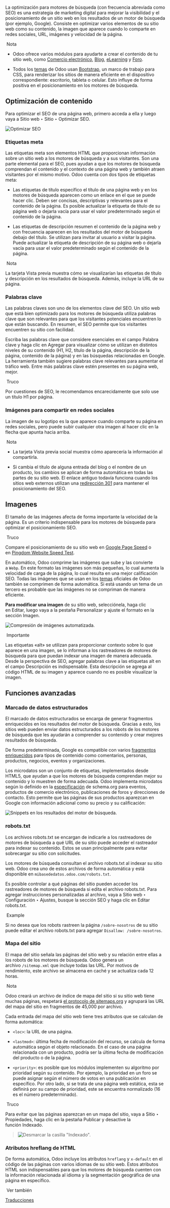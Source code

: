 La optimización para motores de búsqueda (con frecuencia abreviada como SEO) es una estrategia de marketing digital para mejorar la visibilidad y el posicionamiento de un sitio web en los resultados de un motor de búsqueda (por ejemplo, Google). Consiste en optimizar varios elementos de su sitio web como su contenido, la imagen que aparece cuando lo comparte en redes sociales, URL, imágenes y velocidad de la página.

 Nota

- Odoo ofrece varios módulos para ayudarte a crear el contenido de tu sitio web, como [Comercio electrónico](https://www.odoo.com/documentation/17.0/es/applications/websites/ecommerce.html), [Blog](https://www.odoo.com/documentation/17.0/es/applications/websites/blog.html), [eLearning](https://www.odoo.com/documentation/17.0/es/applications/websites/elearning.html) y [Foro](https://www.odoo.com/documentation/17.0/es/applications/websites/forum.html).
    
- Todos los [temas](https://www.odoo.com/documentation/17.0/es/applications/websites/website/web_design/themes.html) de Odoo usan [Bootstrap](https://getbootstrap.com/), un marco de trabajo para CSS, para renderizar los sitios de manera eficiente en el dispositivo correspondiente: escritorio, tableta o celular. Esto influye de forma positiva en el posicionamiento en los motores de búsqueda.
    

## Optimización de contenido[](https://www.odoo.com/documentation/17.0/es/applications/websites/website/pages/seo.html#content-optimization "Enlazar permanentemente con este título")

Para optimizar el SEO de una página web, primero acceda a ella y luego vaya a Sitio web ‣ Sitio ‣ Optimizar SEO.

![Optimizar SEO](https://www.odoo.com/documentation/17.0/es/_images/optimize-seo.png)

### Etiquetas meta[](https://www.odoo.com/documentation/17.0/es/applications/websites/website/pages/seo.html#meta-tags "Enlazar permanentemente con este título")

Las etiquetas meta son elementos HTML que proporcionan información sobre un sitio web a los motores de búsqueda y a sus visitantes. Son una parte elemental para el SEO, pues ayudan a que los motores de búsqueda comprendan el contenido y el contexto de una página web y también atraen visitantes por el mismo motivo. Odoo cuenta con dos tipos de etiquetas meta:

- Las etiquetas de título específico el título de una página web y en los motores de búsqueda aparecen como un enlace en el que se puede hacer clic. Deben ser concisas, descriptivas y relevantes para el contenido de la página. Es posible actualizar la etiqueta de título de su página web o dejarla vacía para usar el valor predeterminado según el contenido de la página.
    
- Las etiquetas de descripción resumen el contenido de la página web y con frecuencia aparecen en los resultados del motor de búsqueda debajo del título. Se utilizan para invitar al usuario a visitar la página. Puede actualizar la etiqueta de descripción de su página web o dejarla vacía para usar el valor predeterminado según el contenido de la página.
    

 Nota

La tarjeta Vista previa muestra cómo se visualizarían las etiquetas de título y descripción en los resultados de búsqueda. Además, incluye la URL de su página.

### Palabras clave[](https://www.odoo.com/documentation/17.0/es/applications/websites/website/pages/seo.html#keywords "Enlazar permanentemente con este título")

Las palabras claves son uno de los elementos clave del SEO. Un sitio web que está bien optimizado para los motores de búsqueda utiliza palabras clave que son relevantes para que los visitantes potenciales encuentren lo que están buscando. En resumen, el SEO permite que los visitantes encuentren su sitio con facilidad.

Escriba las palabras clave que considere esenciales en el campo Palabra clave y haga clic en Agregar para visualizar cómo se utilizan en distintos niveles de su contenido (H1, H2, título de la página, descripción de la página, contenido de la página) y en las búsquedas relacionadas en Google. La herramienta también sugiere palabras clave relevantes para aumentar el tráfico web. Entre más palabras clave estén presentes en su página web, mejor.

 Truco

Por cuestiones de SEO, le recomendamos encarecidamente que solo use un título H1 por página.

### Imágenes para compartir en redes sociales[](https://www.odoo.com/documentation/17.0/es/applications/websites/website/pages/seo.html#image-for-social-share "Enlazar permanentemente con este título")

La imagen de su logotipo es la que aparece cuando comparte su página en redes sociales, pero puede subir cualquier otra imagen al hacer clic en la flecha que apunta hacia arriba.

 Nota

- La tarjeta Vista previa social muestra cómo aparecería la información al compartirla.
    
- Si cambia el título de alguna entrada del blog o el nombre de un producto, los cambios se aplican de forma automática en todas las partes de su sitio web. El enlace antiguo todavía funciona cuando los sitios web externos utilizan una [redirección 301](https://www.odoo.com/documentation/17.0/es/applications/websites/website/pages.html#website-url-redirection) para mantener el posicionamiento del SEO.
    

## Imagenes[](https://www.odoo.com/documentation/17.0/es/applications/websites/website/pages/seo.html#images "Enlazar permanentemente con este título")

El tamaño de las imágenes afecta de forma importante la velocidad de la página. Es un criterio indispensable para los motores de búsqueda para optimizar el posicionamiento SEO.

 Truco

Compare el posicionamiento de su sitio web en [Google Page Speed](https://pagespeed.web.dev/?utm_source=psi&utm_medium=redirect) o en [Pingdom Website Speed Test](https://tools.pingdom.com/).

En automático, Odoo comprime las imágenes que sube y las convierte a `Webp`. En este formato las imágenes son más pequeñas, lo cual aumenta la velocidad de carga de la página, lo cual resulta en una mejor calificación SEO. Todas las imágenes que se usan en los [temas](https://www.odoo.com/documentation/17.0/es/applications/websites/website/web_design/themes.html) oficiales de Odoo también se comprimen de forma automática. Si está usando un tema de un tercero es probable que las imágenes no se compriman de manera eficiente.

**Para modificar una imagen** de su sitio web, selecciónela, haga clic en Editar, luego vaya a la pestaña Personalizar y ajuste el formato en la sección Imagen.

![Compresión de imágenes automatizada.](https://www.odoo.com/documentation/17.0/es/_images/image-format.png)

 Importante

Las etiquetas «alt» se utilizan para proporcionar contexto sobre lo que aparece en una imagen, se lo informan a los rastreadores de motores de búsqueda para que puedan indexar una imagen de manera adecuada. Desde la perspectiva de SEO, agregar palabras clave a las etiquetas alt en el campo Descripción es indispensable. Esta descripción se agrega al código HTML de su imagen y aparece cuando no es posible visualizar la imagen.

## Funciones avanzadas[](https://www.odoo.com/documentation/17.0/es/applications/websites/website/pages/seo.html#advanced-features "Enlazar permanentemente con este título")

### Marcado de datos estructurados[](https://www.odoo.com/documentation/17.0/es/applications/websites/website/pages/seo.html#structured-data-markup "Enlazar permanentemente con este título")

El marcado de datos estructurados se encarga de generar fragmentos enriquecidos en los resultados del motor de búsqueda. Gracias a esto, los sitios web pueden enviar datos estructurados a los robots de los motores de búsqueda que les ayudarán a comprender su contenido y crear mejores resultados de búsqueda.

De forma predeterminada, Google es compatible con varios [fragmentos enriquecidos](https://developers.google.com/search/blog/2009/05/introducing-rich-snippets) para tipos de contenido como comentarios, personas, productos, negocios, eventos y organizaciones.

Los microdatos son un conjunto de etiquetas, implementados desde HTML5, que ayudan a que los motores de búsqueda comprendan mejor su contenido y lo muestren de forma adecuada. Odoo implementa microdatos según lo definido en la [especificación](https://schema.org/docs/gs.html) de schema.org para eventos, productos de comercio electrónico, publicaciones de foros y direcciones de contacto. Esto permite que las páginas de sus productos aparezcan en Google con información adicional como su precio y su calificación:

![Snippets en los resultados del motor de búsqueda.](https://www.odoo.com/documentation/17.0/es/_images/data-markup.png)

### robots.txt[](https://www.odoo.com/documentation/17.0/es/applications/websites/website/pages/seo.html#robots-txt "Enlazar permanentemente con este título")

Los archivos robots.txt se encargan de indicarle a los rastreadores de motores de búsqueda a qué URL de su sitio puede acceder el rastreador para indexar su contenido. Estos se usan principalmente para evitar sobrecargar su sitio con solicitudes.

Los motores de búsqueda consultan el archivo robots.txt al indexar su sitio web. Odoo crea uno de estos archivos de forma automática y está disponible en `mibasededatos.odoo.com/robots.txt`.

Es posible controlar a qué páginas del sitio pueden acceder los rastreadores de motores de búsqueda si edita el archivo robots.txt. Para agregar instrucciones personalizadas al archivo, vaya a Sitio web ‣ Configuración ‣ Ajustes, busque la sección SEO y haga clic en Editar robots.txt.

 Example

Si no desea que los robots rastreen la página `/sobre-nosotros` de su sitio puede editar el archivo robots.txt para agregar `Disallow: /sobre-nosotros`.

### Mapa del sitio[](https://www.odoo.com/documentation/17.0/es/applications/websites/website/pages/seo.html#sitemap "Enlazar permanentemente con este título")

El mapa del sitio señala las páginas del sitio web y su relación entre ellas a los robots de los motores de búsqueda. Odoo genera un archivo `/sitemap.xml` que incluye todas las URL. Por motivos de rendimiento, este archivo se almacena en caché y se actualiza cada 12 horas.

 Nota

Odoo creará un archivo de índice de mapa del sitio si su sitio web tiene muchas páginas, respetará [el protocolo de sitemaps.org](http://www.sitemaps.org/protocol.html) y agrupará las URL del mapa del sitio en fragmentos de 45,000 por archivo.

Cada entrada del mapa del sitio web tiene tres atributos que se calculan de forma automática:

- `<loc>`: la URL de una página.
    
- `<lastmod>`: última fecha de modificación del recurso, se calcula de forma automática según el objeto relacionado. En el caso de una página relacionada con un producto, podría ser la última fecha de modificación del producto o de la página.
    
- `<priority>`: es posible que los módulos implementen su algoritmo por prioridad según su contenido. Por ejemplo, la prioridad en un foro se puede asignar según el número de votos en una publicación en específico. Por otro lado, si se trata de una página web estática, esta se definirá por su campo de prioridad, este se encuentra normalizado (16 es el número predeterminado).
    

 Truco

Para evitar que las páginas aparezcan en un mapa del sitio, vaya a Sitio ‣ Propiedades, haga clic en la pestaña Publicar y desactive la función Indexado.

> ![Desmarcar la casilla "Indexado".](https://www.odoo.com/documentation/17.0/es/_images/page-properties.png)

### Atributos hreflang de HTML[](https://www.odoo.com/documentation/17.0/es/applications/websites/website/pages/seo.html#hreflang-html-tags "Enlazar permanentemente con este título")

De forma automática, Odoo incluye los atributos `hreflang` y `x-default` en el código de las páginas con varios idiomas de su sitio web. Estos atributos HTML son indispensables para que los motores de búsqueda cuenten con la información relacionada al idioma y la segmentación geográfica de una página en específico.

 Ver también

[Traducciones](https://www.odoo.com/documentation/17.0/es/applications/websites/website/configuration/translate.html)